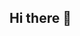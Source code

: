 ## Hi there 👋

<!--# 👋 Hi, I'm Muhamad Doni Romdoni  

🚀 Blockchain & Web3 Enthusiast | Learning Monad, Solidity, and Rust  

---

### 🛠️ Tech Stack & Interests
- 🌐 Blockchain & Smart Contracts  
- ⚡ DeFi, dApps, and L2 Ecosystems  
- 📝 Learning: **Solidity**, **Rust**, **JavaScript**  

---

### 📌 Current Focus
- 🔭 Exploring **Monad Testnet** and Web3 development  
- 📖 Building small projects & writing notes in GitHub repos  
- 🤝 Open to collaboration on blockchain-related projects  

---

### 📫 How to reach me
- Telegram: [@Romdoni18](https://t.me/Romdoni18)  
- Discord: `mdromdoni18`  
- X/Twitter: [@MuhammadDoniwi](https://x.com/MuhammadDoniwi)  

---

### ⚡ Fun Fact
> "Every commit is a small step closer to becoming a great developer." 🚀
**MDRomdoni/MDRomdoni** is a ✨ _special_ ✨ repository because its `README.md` (this file) appears on your GitHub profile.

Fokus Monad Testnet, kontak, dan fun fact.

Here are some ideas to get you started:

- 🔭 I’m currently working on ...
- 🌱 I’m currently learning ...
- 👯 I’m looking to collaborate on ...
- 🤔 I’m looking for help with ...
- 💬 Ask me about ...
- 📫 How to reach me: ...
- 😄 Pronouns: ...
- ⚡ Fun fact: ...
-->
